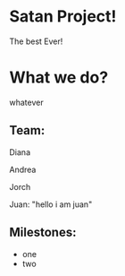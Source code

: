 # Satan Project!

The best Ever!

# What we do?

whatever

## Team:

Diana

Andrea

Jorch

Juan: "hello i am juan"

## Milestones:

- one
- two